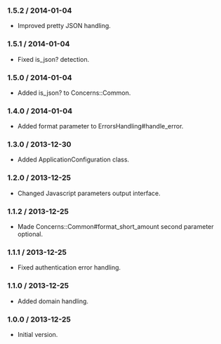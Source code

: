 ### 1.5.2 / 2014-01-04

* Improved pretty JSON handling.

### 1.5.1 / 2014-01-04

* Fixed is_json? detection.

### 1.5.0 / 2014-01-04

* Added is_json? to Concerns::Common.

### 1.4.0 / 2014-01-04

* Added format parameter to ErrorsHandling#handle_error.

### 1.3.0 / 2013-12-30

* Added ApplicationConfiguration class.

### 1.2.0 / 2013-12-25

* Changed Javascript parameters output interface.

### 1.1.2 / 2013-12-25

* Made Concerns::Common#format_short_amount second parameter optional.

### 1.1.1 / 2013-12-25

* Fixed authentication error handling.

### 1.1.0 / 2013-12-25

* Added domain handling.

### 1.0.0 / 2013-12-25

* Initial version.

